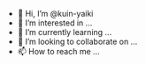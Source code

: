 - 👋 Hi, I’m @kuin-yaiki
- 👀 I’m interested in ...
- 🌱 I’m currently learning ...
- 💞️ I’m looking to collaborate on ...
- 📫 How to reach me ...

<!---
kuin-yaiki/kuin-yaiki is a ✨ special ✨ repository because its `README.md` (this file) appears on your GitHub profile.
You can click the Preview link to take a look at your changes.
--->
